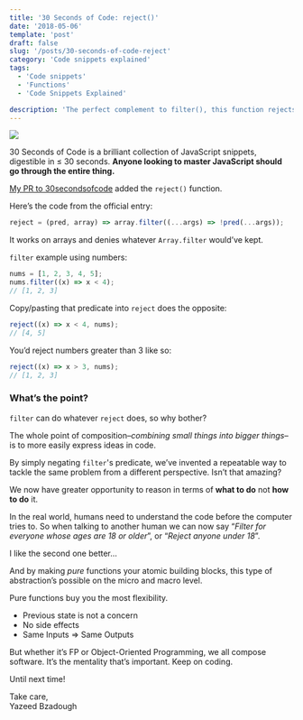 ```yaml
---
title: '30 Seconds of Code: reject()'
date: '2018-05-06'
template: 'post'
draft: false
slug: '/posts/30-seconds-of-code-reject'
category: 'Code snippets explained'
tags:
  - 'Code snippets'
  - 'Functions'
  - 'Code Snippets Explained'

description: 'The perfect complement to filter(), this function rejects the items that satisfy your predicate.'
---
```


![](https://cdn-images-1.medium.com/max/1600/1*fS-jTCqIsxtOIw1rWp1PrA.png)

30 Seconds of Code is a brilliant collection of JavaScript snippets, digestible in ≤ 30 seconds. **Anyone looking to master JavaScript should go through the entire thing.**

[My PR to 30secondsofcode](https://github.com/Chalarangelo/30-seconds-of-code/pull/657) added the `reject()` function.

Here’s the code from the official entry:

```js
reject = (pred, array) => array.filter((...args) => !pred(...args));
```

It works on arrays and denies whatever `Array.filter` would’ve kept.

`filter` example using numbers:

```js
nums = [1, 2, 3, 4, 5];
nums.filter((x) => x < 4);
// [1, 2, 3]
```

Copy/pasting that predicate into `reject` does the opposite:

```js
reject((x) => x < 4, nums);
// [4, 5]
```

You’d reject numbers greater than 3 like so:

```js
reject((x) => x > 3, nums);
// [1, 2, 3]
```

### What’s the point?

`filter` can do whatever `reject` does, so why bother?

The whole point of composition–_combining small things into bigger things_– is to more easily express ideas in code.

By simply negating `filter`'s predicate, we’ve invented a repeatable way to tackle the same problem from a different perspective. Isn’t that amazing?

We now have greater opportunity to reason in terms of **what to do** not **how to do** it.

In the real world, humans need to understand the code before the computer tries to. So when talking to another human we can now say “_Filter for everyone whose ages are 18 or older_”, or “_Reject anyone under 18_”.

I like the second one better…

And by making _pure_ functions your atomic building blocks, this type of abstraction’s possible on the micro and macro level.

Pure functions buy you the most flexibility.

- Previous state is not a concern
- No side effects
- Same Inputs => Same Outputs

But whether it’s FP or Object-Oriented Programming, we all compose software. It’s the mentality that’s important. Keep on coding.

Until next time!

Take care, <br />
Yazeed Bzadough
